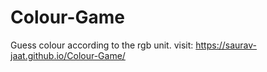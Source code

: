 # Colour-Game
Guess colour according to the rgb unit.
visit: https://saurav-jaat.github.io/Colour-Game/
